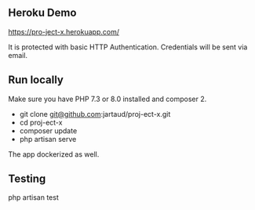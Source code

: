 ## Heroku Demo

https://pro-ject-x.herokuapp.com/

It is protected with basic HTTP Authentication. Credentials will be sent via email.


## Run locally

Make sure you have PHP 7.3 or 8.0 installed and composer 2.

- git clone git@github.com:jartaud/proj-ect-x.git
- cd proj-ect-x
- composer update
- php artisan serve

The app dockerized as well.


## Testing

php artisan test